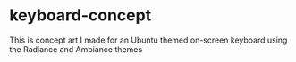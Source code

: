 # keyboard-concept
This is concept art I made for an Ubuntu themed on-screen keyboard using the Radiance and Ambiance themes
